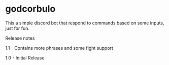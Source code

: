 # godcorbulo


This a simple discord bot that respond to commands based on some inputs, just for fun. 


Release notes


1.1 - Contains more phrases and some fight support

1.0 - Initial Release